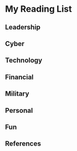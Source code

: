 #  My Reading List


## Leadership 

## Cyber

## Technology

## Financial

## Military

## Personal

## Fun



## References









